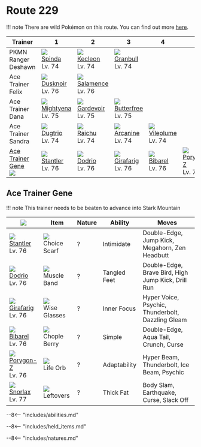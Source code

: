 # Route 229

!!! note
    There are wild Pokémon on this route. You can find out more [here](../../wild_pokemon/route_229/).


Trainer                            | 1                                 | 2                                 | 3                                  | 4                                 | 5                                 | 6
---                                | ---                               | ---                               | ---                                | ---                               | ---                               | ---
PKMN Ranger Deshawn                | ![][327]<br>[Spinda]<br>Lv. 74    | ![][352]<br>[Kecleon]<br>Lv. 74   | ![][210]<br>[Granbull]<br>Lv. 74   | &nbsp;                            | &nbsp;                            | &nbsp;
Ace Trainer Felix                  | ![][477]<br>[Dusknoir]<br>Lv. 76  | ![][373]<br>[Salamence]<br>Lv. 76 | &nbsp;                             | &nbsp;                            | &nbsp;                            | &nbsp;
Ace Trainer Dana                   | ![][262]<br>[Mightyena]<br>Lv. 75 | ![][282]<br>[Gardevoir]<br>Lv. 75 | ![][012]<br>[Butterfree]<br>Lv. 75 | &nbsp;                            | &nbsp;                            | &nbsp;
Ace Trainer Sandra                 | ![][051]<br>[Dugtrio]<br>Lv. 74   | ![][026]<br>[Raichu]<br>Lv. 74    | ![][059]<br>[Arcanine]<br>Lv. 74   | ![][045]<br>[Vileplume]<br>Lv. 74 | &nbsp;                            | &nbsp;
[Ace Trainer Gene]<br>![][ace_m_2] | ![][234]<br>[Stantler]<br>Lv. 76  | ![][085]<br>[Dodrio]<br>Lv. 76    | ![][203]<br>[Girafarig]<br>Lv. 76  | ![][400]<br>[Bibarel]<br>Lv. 76   | ![][474]<br>[Porygon-Z]<br>Lv. 76 | ![][143]<br>[Snorlax]<br>Lv. 77

## Ace Trainer Gene

!!! note
    This trainer needs to be beaten to advance into Stark Mountain

![][ace_m_2]                      | Item                              | Nature | Ability      | Moves
---                               | ---                               | ---    | ---          | ---
![][234]<br>[Stantler]<br>Lv. 76  | ![][choice-scarf]<br>Choice Scarf | ?      | Intimidate   | Double-Edge, Jump Kick, Megahorn, Zen Headbutt
![][085]<br>[Dodrio]<br>Lv. 76    | ![][muscle-band]<br>Muscle Band   | ?      | Tangled Feet | Double-Edge, Brave Bird, High Jump Kick, Drill Run
![][203]<br>[Girafarig]<br>Lv. 76 | ![][wise-glasses]<br>Wise Glasses | ?      | Inner Focus  | Hyper Voice, Psychic, Thunderbolt, Dazzling Gleam
![][400]<br>[Bibarel]<br>Lv. 76   | ![][chople-berry]<br>Chople Berry | ?      | Simple       | Double-Edge, Aqua Tail, Crunch, Curse
![][474]<br>[Porygon-Z]<br>Lv. 76 | ![][life-orb]<br>Life Orb         | ?      | Adaptability | Hyper Beam, Thunderbolt, Ice Beam, Psychic
![][143]<br>[Snorlax]<br>Lv. 77   | ![][leftovers]<br>Leftovers       | ?      | Thick Fat    | Body Slam, Earthquake, Curse, Slack Off

--8<-- "includes/abilities.md"

--8<-- "includes/held_items.md"

--8<-- "includes/natures.md"

[Ace Trainer Gene]: #ace-trainer-gene
[Butterfree]: ../../pokemon_changes/012/
[Raichu]: ../../pokemon_changes/026/
[Vileplume]: ../../pokemon_changes/045/
[Dugtrio]: ../../pokemon_changes/051/
[Arcanine]: ../../pokemon_changes/059/
[Dodrio]: ../../pokemon_changes/085/
[Snorlax]: ../../pokemon_changes/143/
[Girafarig]: ../../pokemon_changes/203/
[Granbull]: ../../pokemon_changes/210/
[Stantler]: ../../pokemon_changes/234/
[Mightyena]: ../../pokemon_changes/262/
[Gardevoir]: ../../pokemon_changes/282/
[Spinda]: ../../pokemon_changes/327/
[Kecleon]: ../../pokemon_changes/352/
[Salamence]: ../../pokemon_changes/373/
[Bibarel]: ../../pokemon_changes/400/
[Porygon-Z]: ../../pokemon_changes/474/
[Dusknoir]: ../../pokemon_changes/477/
[choice-scarf]: ../img/items/choice-scarf.png
[chople-berry]: ../img/items/chople-berry.png
[leftovers]: ../img/items/leftovers.png
[life-orb]: ../img/items/life-orb.png
[muscle-band]: ../img/items/muscle-band.png
[wise-glasses]: ../img/items/wise-glasses.png
[012]: ../img/pokemon/012.png
[026]: ../img/pokemon/026.png
[045]: ../img/pokemon/045.png
[051]: ../img/pokemon/051.png
[059]: ../img/pokemon/059.png
[085]: ../img/pokemon/085.png
[143]: ../img/pokemon/143.png
[203]: ../img/pokemon/203.png
[210]: ../img/pokemon/210.png
[234]: ../img/pokemon/234.png
[262]: ../img/pokemon/262.png
[282]: ../img/pokemon/282.png
[327]: ../img/pokemon/327.png
[352]: ../img/pokemon/352.png
[373]: ../img/pokemon/373.png
[400]: ../img/pokemon/400.png
[474]: ../img/pokemon/474.png
[477]: ../img/pokemon/477.png
[ace_m_2]: ../img/trainer/ace_m_2.png
